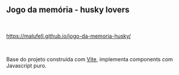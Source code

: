 ## Jogo da memória - husky lovers

<br>

https://malufell.github.io/jogo-da-memoria-husky/

<br>

Base do projeto construída com [Vite](https://vitejs.dev/), implementa components com Javascript puro.


